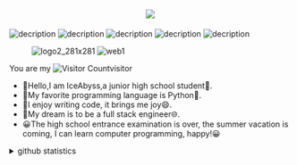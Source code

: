 <h1 align="center"> <a href="https://github.com/ice-abyss"> <img src="https://readme-typing-svg.herokuapp.com/?lines=print(%22Hello%2C%20World!%22);IceAbyss&center=true&size=27"> </a> </h1>



![decription](https://img.shields.io/badge/IceAbyss-Python-blue)
![decription](https://img.shields.io/badge/IceAbyss-Github-orange)
![decription](https://img.shields.io/badge/IceAbyss-Linux-lightgrey)
![decription](https://img.shields.io/badge/IceAbyss-AutoIt-blue)
![decription](https://img.shields.io/badge/IceAbyss-Web-red)  

<figure class ="half">
 
  ![logo2_281x281](https://cdn.staticaly.com/gh/Ice-Abyss/Img-Repository@master/20220709/logo2_281x281.6nntqs9f6t00.webp) 
  ![web1](https://cdn.staticaly.com/gh/Ice-Abyss/Img-Repository@master/20220709/web1.29eazdzxdfwg.webp)
 
 </figure>

You are my ![Visitor Count](https://profile-counter.glitch.me/ice-abyss/count.svg)visitor
* :wave:Hello,I am IceAbyss,a junior high school student:school:.
* :book:My favorite programming language is Python:snake:.
* :pencil:I enjoy writing code, it brings me joy:smile:.
* :bust_in_silhouette:My dream is to be a full stack engineer:globe_with_meridians:.
* 😀The high school entrance examination is over, the summer vacation is coming, I can learn computer programming, happy!😀


<details>
<summary>github statistics</summary>
<pre><code>

![Most Used Languages](https://github-readme-stats.vercel.app/api/top-langs/?username=Ice-Abyss&theme=dark&layout=compact)



</code></pre>
</details>

 <!--<div align="center"> <img src="https://github-readme-stats.vercel.app/api/top-langs/?username=Ice-Abyss&hide_title=true&hide_border=true&layout=compact&langs_count=6&text_color=000&icon_color=fff&bg_color=0,52fa5a,4dfcff,c64dff&theme=graywhite" />--!>


<!--<div align="center"> <img height="137px" src="https://github-readme-stats.vercel.app/api?username=Ice-Abyss&hide_title=true&hide_border=true&show_icons=trueline_height=21&text_color=000&icon_color=000&bg_color=0,ea6161,ffc64d,fffc4d,52fa5a&theme=graywhite" />--!>


<!--<div align="center"> <img src="https://activity-graph.herokuapp.com/graph?username=Ice-Abyss&theme=xcode" /> </div>--!>

<!--<div align="center"> <img src="https://metrics.lecoq.io/Ice-Abyss?template=classic&config.timezone=Asia%2FShanghai"> </div>--!>



<!--<figure class ="half">

  ![Github Stats](https://github-readme-stats.vercel.app/api?username=Ice-Abyss&show_icons=true&theme=dark&count_private=true)
  ![Most Used Languages](https://github-readme-stats.vercel.app/api/top-langs/?username=Ice-Abyss&theme=dark&layout=compact)
  
</figure>--!>



